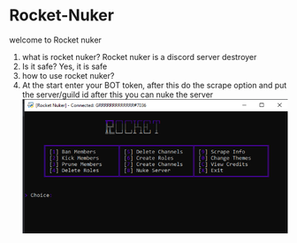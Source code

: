 # Rocket-Nuker
welcome to Rocket nuker
1. what is rocket nuker?
Rocket nuker is a discord server destroyer
2. Is it safe?
Yes, it is safe
3. how to use rocket nuker?
4. At the start enter your BOT token, after this do the scrape option and put the server/guild id after this you can nuke the server
![screenshot](unknown.png)

